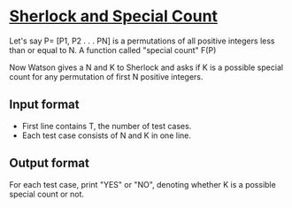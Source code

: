 # [Sherlock and Special Count][link]

Let's say P= [P1, P2 . . . PN] is a permutations of all positive integers less than or equal to N. A function called "special count" F(P)

Now Watson gives a N and K to Sherlock and asks if K is a possible special count for any permutation of first N positive integers.

## Input format

- First line contains T, the number of test cases.
- Each test case consists of N and K in one line.

## Output format

For each test case, print "YES" or "NO", denoting whether K is a possible special count or not.

[link]: https://www.hackerearth.com/practice/basic-programming/implementation/basics-of-implementation/practice-problems/algorithm/sherlock-and-special-count/

